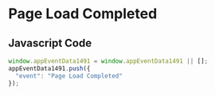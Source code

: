 # Page Load Completed

## Javascript Code
```js
window.appEventData1491 = window.appEventData1491 || [];
appEventData1491.push({
  "event": "Page Load Completed"
});
```




